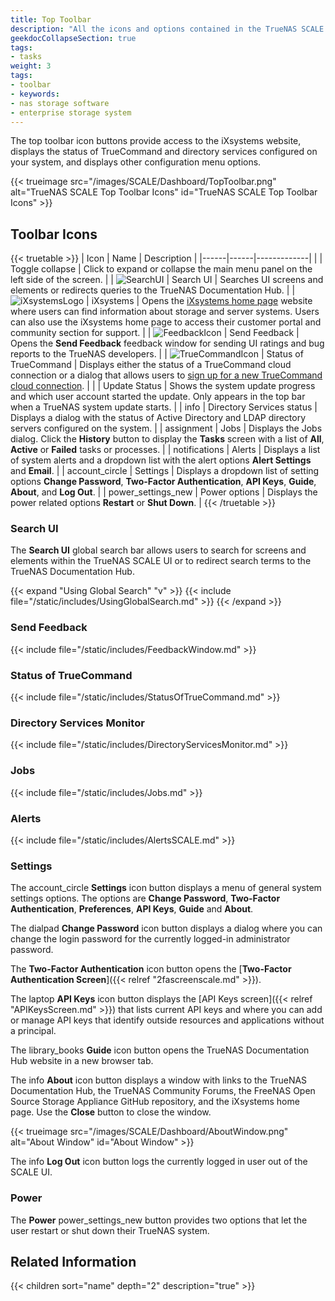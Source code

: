 ```yaml
---
title: Top Toolbar
description: "All the icons and options contained in the TrueNAS SCALE top toolbar."
geekdocCollapseSection: true
tags:
- tasks
weight: 3
tags:
- toolbar
- keywords:
- nas storage software
- enterprise storage system
---
```


The top toolbar icon buttons provide access to the iXsystems website, displays the status of TrueCommand and directory services configured on your system, and displays other configuration menu options.

{{< trueimage src="/images/SCALE/Dashboard/TopToolbar.png" alt="TrueNAS SCALE Top Toolbar Icons" id="TrueNAS SCALE Top Toolbar Icons" >}}

## Toolbar Icons

{{< truetable >}}
| Icon | Name | Description |
|------|------|-------------|
| <span class="iconify" data-icon="bytesize:menu"></span> | Toggle collapse | Click to expand or collapse the main menu panel on the left side of the screen. |
| ![SearchUI](/images/SCALE/Dashboard/GlobalSearchSelected.png "Search UI") | Search UI | Searches UI screens and elements or redirects queries to the TrueNAS Documentation Hub. |
| ![iXsystemsLogo](/images/SCALE/Dashboard/iXsystemsLogo.png "iXsystems Logo") | iXsystems | Opens the [iXsystems home page](https://www.ixsystems.com/) website where users can find information about storage and server systems. Users can also use the iXsystems home page to access their customer portal and community section for support. |
| ![FeedbackIcon](/images/SCALE/Dashboard/FeedbackIcon.png "Feedback Icon") | Send Feedback | Opens the **Send Feedback** feedback window for sending UI ratings and bug reports to the TrueNAS developers. |
| ![TrueCommandIcon](/images/SCALE/Dashboard/TrueCommandIcon.png "TrueCommand Icon") | Status of TrueCommand | Displays either the status of a TrueCommand cloud connection or a dialog that allows users to [sign up for a new TrueCommand cloud connection](https://portal.ixsystems.com/portal/signin/#login). |
| <span class="iconify" data-icon="ic:sharp-system-update-alt" style="font-size:150%;"></span> | Update Status | Shows the system update progress and which user account started the update. Only appears in the top bar when a TrueNAS system update starts. |
| <span class="material-icons">info</span> | Directory Services status | Displays a dialog with the status of Active Directory and LDAP directory servers configured on the system. |
| <span class="material-icons">assignment</span> | Jobs | Displays the Jobs dialog. Click the **History** button to display the **Tasks** screen with a list of **All**, **Active** or **Failed** tasks or processes. |
| <span class="material-icons">notifications</span> | Alerts | Displays a list of system alerts and a dropdown list with the alert options **Alert Settings** and **Email**. |
| <span class="material-icons">account_circle</span> | Settings | Displays a dropdown list of setting options **Change Password**, **Two-Factor Authentication**, **API Keys**, **Guide**, **About**, and **Log Out**. |
| <span class="material-icons">power_settings_new</span> | Power options | Displays the power related options **Restart** or **Shut Down**. |
{{< /truetable >}}

### Search UI

The **Search UI** global search bar allows users to search for screens and elements within the TrueNAS SCALE UI or to redirect search terms to the TrueNAS Documentation Hub.

{{< expand "Using Global Search" "v" >}}
{{< include file="/static/includes/UsingGlobalSearch.md" >}}
{{< /expand >}}

### Send Feedback

{{< include file="/static/includes/FeedbackWindow.md" >}}

### Status of TrueCommand

{{< include file="/static/includes/StatusOfTrueCommand.md" >}}

### Directory Services Monitor

{{< include file="/static/includes/DirectoryServicesMonitor.md" >}}

### Jobs

{{< include file="/static/includes/Jobs.md" >}}

### Alerts

{{< include file="/static/includes/AlertsSCALE.md" >}}

### Settings

The <span class="material-icons">account_circle</span> **Settings** icon button displays a menu of general system settings options.
The options are **Change Password**, **Two-Factor Authentication**, **Preferences**, **API Keys**, **Guide** and **About**.

The <span class="material-icons">dialpad</span> **Change Password** icon button displays a dialog where you can change the login password for the currently logged-in administrator password.

The <span class="iconify" data-icon="mdi:two-factor-authentication"></span> **Two-Factor Authentication** icon button opens the [**Two-Factor Authentication Screen**]({{< relref "2fascreenscale.md" >}}).

The <span class="material-icons">laptop</span> **API Keys** icon button displays the [API Keys screen]({{< relref "APIKeysScreen.md" >}}) that lists current API keys and where you can add or manage API keys that identify outside resources and applications without a principal.

The <span class="material-icons">library_books</span> **Guide** icon button opens the TrueNAS Documentation Hub website in a new browser tab.

The <span class="material-icons-outlined">info</span> **About** icon button displays a window with links to the TrueNAS Documentation Hub, the TrueNAS Community Forums, the FreeNAS Open Source Storage Appliance GitHub repository, and the iXsystems home page. Use the **Close** button to close the window.

{{< trueimage src="/images/SCALE/Dashboard/AboutWindow.png" alt="About Window" id="About Window" >}}

The <span class="iconify" data-icon="bx:exit">info</span> **Log Out** icon button logs the currently logged in user out of the SCALE UI.

### Power

The **Power** <span class="material-icons">power_settings_new</span> button provides two options that let the user restart or shut down their TrueNAS system.

<div class="noprint">

## Related Information

{{< children sort="name" depth="2" description="true" >}}

</div>
